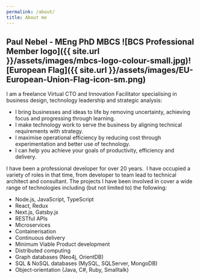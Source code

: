 ```yaml
---
permalink: /about/
title: About me
---
```


## Paul Nebel - MEng PhD MBCS ![BCS Professional Member logo]({{ site.url }}/assets/images/mbcs-logo-colour-small.jpg)![European Flag]({{ site.url }}/assets/images/EU-European-Union-Flag-icon-sm.png)

I am a freelance Virtual CTO and Innovation Facilitator specialising in business design, technology leadership and strategic analysis:

 - I bring businesses and ideas to life by removing uncertainty, achieving focus and progressing through learning. 
 - I make technology work to serve the business by aligning technical requirements with strategy.
 - I maximise operational efficiency by reducing cost through experimentation and better use of technology.
 - I can help you achieve your goals of productivity, efficiency and delivery.

I have been a professional developer for over 20 years.  I have occupied a variety of roles in that time, from developer to team lead to technical architect and consultant. The projects I have been involved in cover a wide range of technologies including (but not limited to) the following:

* Node.js, JavaScript, TypeScript
* React, Redux
* Next.js, Gatsby.js
* RESTful APIs
* Microservices
* Containerisation
* Continuous delivery
* Minimum Viable Product development
* Distributed computing
* Graph databases (Neo4j, OrientDB)
* SQL & NoSQL databases (MySQL, SQLServer, MongoDB)
* Object-orientation (Java, C#, Ruby, Smalltalk)

